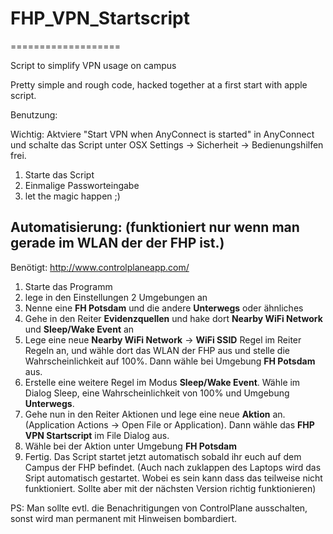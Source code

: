 # FHP_VPN_Startscript #
===================

Script to simplify VPN usage on campus

Pretty simple and rough code, hacked together at a first start with apple script.

Benutzung:

Wichtig: Aktviere "Start VPN when AnyConnect is started" in AnyConnect und schalte das Script unter OSX Settings -> Sicherheit -> Bedienungshilfen  frei.

1. Starte das Script
2. Einmalige Passworteingabe
3. let the magic happen ;)


## Automatisierung: (funktioniert nur wenn man gerade im WLAN der der FHP ist.) ##

Benötigt: http://www.controlplaneapp.com/ 
1. Starte das Programm
2. lege in den Einstellungen 2 Umgebungen an
3. Nenne eine **FH Potsdam** und die andere **Unterwegs** oder ähnliches
4. Gehe in den Reiter **Evidenzquellen** und hake dort **Nearby WiFi Network** und **Sleep/Wake Event** an
5. Lege eine neue **Nearby WiFi Network** -> **WiFi SSID** Regel im Reiter Regeln an, und wähle dort das WLAN der FHP aus und stelle die Wahrscheinlichkeit auf 100%. Dann wähle bei Umgebung **FH Potsdam** aus.
6. Erstelle eine weitere Regel im Modus **Sleep/Wake Event**. Wähle im Dialog Sleep, eine Wahrscheinlichkeit von 100% und Umgebung **Unterwegs**.
7. Gehe nun in den Reiter Aktionen und lege eine neue **Aktion** an. (Application Actions -> Open File or Application). Dann wähle das **FHP VPN Startscript** im File Dialog aus.
8. Wähle bei der Aktion unter Umgebung **FH Potsdam**
9. Fertig. Das Script startet jetzt automatisch sobald ihr euch auf dem Campus der FHP befindet. (Auch nach zuklappen des Laptops wird das Sript automatisch gestartet. Wobei es sein kann dass das teilweise nicht funktioniert. Sollte aber mit der nächsten Version richtig funktionieren)

PS: Man sollte evtl. die Benachritigungen von ControlPlane ausschalten, sonst wird man permanent mit Hinweisen bombardiert.
